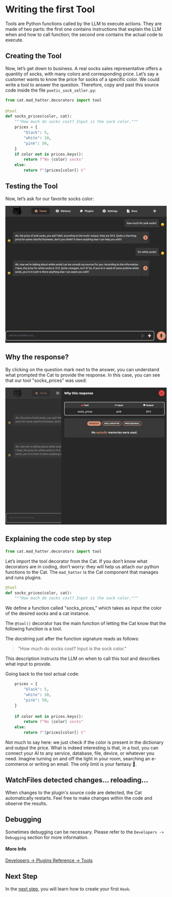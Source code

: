 # Writing the first Tool

Tools are Python functions called by the LLM to execute actions.
They are made of two parts: the first one contains instructions that explain the LLM when and how to call function; 
the second one contains the actual code to execute.

## Creating the Tool
Now, let’s get down to business.
A real socks sales representative offers a quantity of socks, with many colors and corresponding price.
Let’s say a customer wants to know the price for socks of a specific color.
We could write a tool to answer the question.
Therefore, copy and past this source code inside the file `poetic_sock_seller.py`:

```python
from cat.mad_hatter.decorators import tool

@tool
def socks_prices(color, cat):
    """How much do socks cost? Input is the sock color."""
    prices = {
        "black": 5,
        "white": 10,
        "pink": 50,
    }
    if color not in prices.keys():
        return f"No {color} socks"
    else:
        return f"{prices[color]} €" 
```

## Testing the Tool
Now, let’s ask for our favorite socks color:

![Alt text](../assets/img/quickstart/write-tool/ask-price-socks.png)

## Why the response?
By clicking on the question mark next to the answer, you can understand what prompted the Cat to provide the response.
In this case, you can see that our tool "socks_prices" was used:

![Alt text](../assets/img/quickstart/write-tool/why-the-response.png)

## Explaining the code step by step
```python
from cat.mad_hatter.decorators import tool
```

Let’s import the tool decorator from the Cat. 
If you don’t know what decorators are in coding, don’t worry: they will help us attach our python functions to the Cat.
The `mad_hatter` is the Cat component that manages and runs plugins.

```python
@tool
def socks_prices(color, cat):
    """How much do socks cost? Input is the sock color."""
```

We define a function called "socks_prices," which takes as input the color of the desired socks and a cat instance.

The `@tool()` decorator has the main function of letting the Cat know that the following function is a tool.

The docstring just after the function signature reads as follows:

>"How much do socks cost? Input is the sock color."

This description instructs the LLM on when to call this tool and describes what input to provide.

Going back to the tool actual code:

```python
    prices = {
        "black": 5,
        "white": 10,
        "pink": 50,
    }

    if color not in prices.keys():
        return f"No {color} socks"
    else:
        return f"{prices[color]} €" 
```

Not much to say here: we just check if the color is present in the dictionary and output the price.
What is indeed interesting is that, in a tool, you can connect your AI to any service, database, file, device, or whatever you need.
Imagine turning on and off the light in your room, searching an e-commerce or writing an email.
The only limit is your fantasy 🙂.

## WatchFiles detected changes... reloading...

When changes to the plugin's source code are detected, the Cat automatically restarts.
Feel free to make changes within the code and observe the results.

## Debugging

Sometimes debugging can be necessary.
Please refer to the `Developers -> Debugging` section for more information.

#### More Info
[Developers → Plugins Reference → Tools](../technical/plugins/tools.md)

## Next Step
In the [next step](./writing-hook.md), you will learn how to create your first `Hook`.